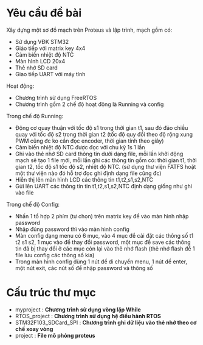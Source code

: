 # Yêu cầu đề bài
Xây dựng một sơ đồ mạch trên Proteus và lập trình, mạch gồm có:
- Sử dụng VĐK STM32 
- Giảo tiếp với matrix key 4x4
- Cảm biến nhiệt độ NTC
- Màn hình LCD 20x4
- Thẻ nhớ SD card
- Giao tiếp UART với máy tính

Hoạt động: 
- Chương trình sử dụng FreeRTOS
- Chương trình gồm 2 chế độ hoạt động là Running và config

Trong chế độ Running:
+ Động cơ quay thuận với tốc độ s1 trong thời gian t1, sau đó đảo chiều quay với tốc độ s2 trong thời gian t2 (tốc độ quy đổi theo độ rộng xung PWM cũng đc ko cần đọc encoder, thời gian tính theo giây)
+ Cảm biến nhiệt độ NTC được đọc với chu kỳ 1s 1 lần
+ Ghi vào thẻ nhớ SD card thông tin dưới dạng file, mỗi lần khởi động mạch sẽ tạo 1 file mới, mỗi lần ghi các thông tin gồm có: thời gian t1, thời gian t2, tốc độ s1 tốc độ s2, nhiệt độ NTC. (sử dụng thư viện FATFS hoặt một thư viện nào đó hỗ trợ đọc ghi định dạng file cũng đc)
+ Hiển thị lên màn hình LCD các thông tin t1,t2,s1,s2,NTC
+ Gửi lên UART các thông tin tin t1,t2,s1,s2,NTC định dạng giống như ghi vào file

Trong chế độ Config:
+ Nhấn 1 tổ hợp 2 phím (tự chọn) trên matrix key để vào màn hình nhập password
+ Nhập đúng password thì vào màn hình config
+ Màn config dạng menu có 6 mục, vào 4 mục để cài đặt các thông số t1 t2 s1 s2, 1 mục vào để thay đổi password, một mục để save các thông tin đã bị thay đổi ở các mục còn lại vào thẻ nhớ flash (thẻ nhớ flash để 1 file lưu config các thông số kia)
+ Trong màn hình config dùng 1 nút để di chuyển menu, 1 nút để enter, một nút exit, các nút số để nhập password và thông số

# Cấu trúc thư mục
- myproject                  : **Chương trình sử dụng vòng lặp While**
- RTOS_project               : **Chương trình sử dụng hệ điều hành RTOS**
- STM32F103_SDCard_SPI       : **Chương trình ghi dữ liệu vào thẻ nhớ theo cơ chế xoay vòng**
- project                    : **File mô phỏng proteus**